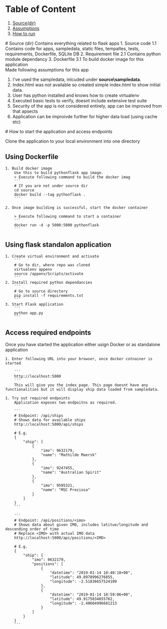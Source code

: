 # Table of Content
1. [Source(dir)](#source)
2. [Assumptions](#assumptions)
2. [How to run](#howtorun)
<div id="source">
# Source (dir)
Contains everything related to flask apps
1. Source code
    1.1 Contains code for apps, sampledata, static files, tempaltes, tests, requirements, Dockerfile, SQLite DB
2. Requirement file
    2.1 Contains python module dependancy
3. Dockerfile
    3.1 To build docker image for this application

<div id="assumptions">
Made following assumptions for this app

1. I've used the sampledata, inlcuded under __source\sampledata__.
2. Index.html was not available so created simple index.html to show initial data.
3. User has python installed and knows how to create virtualenv
4. Executed basic tests to verify, doesnt include extensive test suite
5. Security of the app is not considered entirely, app can be improved from that apsects
6. Application can be improivde further for higher data load (using cache etc)

<div id="howtorun">
# How to start the application and access endpoints

Clone the application to your local environment into one directory

## Using Dockerfile

    1. Build docker image
        Use this to build pythonflask app image. 
        > Execute following command to build the docker imag
        ```
        # If you are not under source dir
        cd source
        docker build --tag pythonflask .
        ```

    2. Once image building is successful, start the docker container

        > Execute following command to start a container
        ```
        docker run -d -p 5000:5000 pythonflask
        ```
    
## Using flask standalon application

    1. Create virtual environment and activate
        ```
        # Go to dir, where repo was cloned
        virtualenv appenv
        source /appenv/Scripts/activate
        ```
    2. Install required python dependancies
        ```
        # Go to source directory
        pip install -f requirements.txt
        ```
    3. Start Flask application
        ```
        python app.py
        ```

## Access required endpoints
Once you have started the application either usign Docker or as standalone application

    1. Enter following URL into your browser, once docker cotnainer is started

        ```
        http://localhost:5000
        ```
        This will give you the index page. This page doesnt have any functionalities but it will display ship data loaded from sampledata.

    1. Try out required endpoints
        Application exposes two endpoitns as required.

        ```
        # Endpoint: /api/ships
        # Shows data for available ships
        http://localhost:5000/api/ships

        # E.g.
        {
            "ship": [
                {
                    "imo": 9632179,
                    "name": "Mathilde Maersk"
                },
                {
                    "imo": 9247455,
                    "name": "Australian Spirit"
                },
                {
                    "imo": 9595321,
                    "name": "MSC Preziosa"
                }
            ]
        }
        ```

        ```
        # Endpoint: /api/positions/<imo>
        # Shows data about given IMO, includes latitue/longitude and descending order of time
        # Replace <IMO> with actual IMO data
        http://localhost:5000/api/positions/<IMO>

        # E.g.
        {
            "ship": {
                "imo": 9632179,
                "positions": [
                    {
                        "datetime": "2019-01-14 18:40:18+00",
                        "latitude": 49.8978996276855,
                        "longitude": -2.51836657524109
                    },
                    {
                        "datetime": "2019-01-14 18:59:06+00",
                        "latitude": 49.9175834655762,
                        "longitude": -2.40604996681213
                    }
                ]
            }
        }
        ```